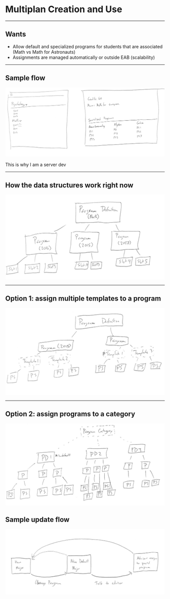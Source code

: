 # Multiplan Creation and Use

---

## Wants

* Allow default and specialized programs for students that are associated (Math vs Math for Astronauts)
* Assignments are managed automatically or outside EAB (scalability)

---

## Sample flow

![Foo](img/mockup.jpg)

This is why I am a server dev

---

## How the data structures work right now

![Foo](img/current.jpg)

---

## Option 1: assign multiple templates to a program

![Foo](img/templating.jpg)

---

## Option 2: assign programs to a category

![Foo](img/categorization.jpg)

## Sample update flow


![Foo](img/state_diagram.jpg)




